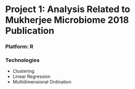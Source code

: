 # Project 1: Analysis Related to Mukherjee Microbiome 2018 Publication

### Platform: R

### Technologies
- Clustering
- Linear Regression
- Multidimensional Ordination

